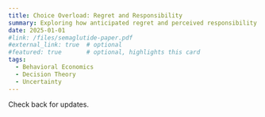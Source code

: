 ```yaml
---
title: Choice Overload: Regret and Responsibility
summary: Exploring how anticipated regret and perceived responsibility shape choices under complexity.
date: 2025-01-01
#link: /files/semaglutide-paper.pdf
#external_link: true  # optional
#featured: true       # optional, highlights this card
tags:
  - Behavioral Economics
  - Decision Theory
  - Uncertainty
---
```


Check back for updates.